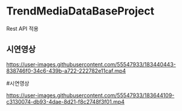# TrendMediaDataBaseProject
Rest API 적용


## 시연영상

https://user-images.githubusercontent.com/55547933/183440443-838746f0-34c6-439b-a722-222782e11caf.mp4



#시연영상


https://user-images.githubusercontent.com/55547933/183644109-c3130074-db93-4dae-8d21-f8c2748f3f01.mp4

